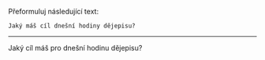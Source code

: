 Přeformuluj následující text:

```
Jaký máš cíl dnešní hodiny dějepisu?
```

---

<!-- chatcmpl-748xkT03L1IkoFx03X8U9Ykff59og -->

Jaký cíl máš pro dnešní hodinu dějepisu?
